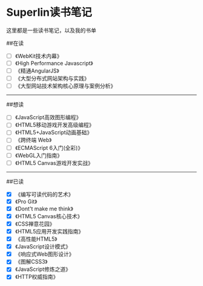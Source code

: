 Superlin读书笔记
================

这里都是一些读书笔记，以及我的书单

##在读

-	[ ] 《WebKit技术内幕》
-	[ ] 《High Performance Javascript》
-	[ ] 《精通AngularJS》
-	[ ] 《大型分布式网站架构与实践》
-	[ ] 《大型网站技术架构核心原理与案例分析》

---

##想读

-	[ ] 《JavaScript高效图形编程》
-	[ ] 《HTML5移动游戏开发高级编程》
-	[ ] 《HTML5+JavaScript动画基础》
-	[ ] 《跨终端 Web》
-	[ ] 《ECMAScript 6入门(全彩)》
-	[ ] 《WebGL入门指南》
-	[ ] 《HTML5 Canvas游戏开发实战》

---

##已读

-	[x] 《编写可读代码的艺术》
-	[x] 《Pro Git》
-	[x] 《Dont't make me think》
-	[x] 《HTML5 Canvas核心技术》
-	[x] 《CSS禅意花园》
-	[x] 《HTML5应用开发实践指南》
-	[x] 《高性能HTML5》
-	[x] 《JavaScript设计模式》
-	[x] 《响应式Web图形设计》
-	[x] 《图解CSS3》
-	[x] 《JavaScript修炼之道》
-	[x] 《HTTP权威指南》
